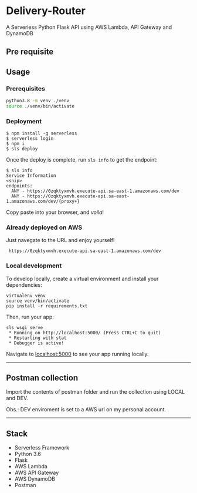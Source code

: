 # Delivery-Router

A Serverless Python Flask API using AWS Lambda, API Gateway and DynamoDB

## Pre requisite

## Usage

### Prerequisites

```bash
python3.8 -m venv ./venv
source ./venv/bin/activate
```

### Deployment
```
$ npm install -g serverless
$ serverless login
$ npm i
$ sls deploy
```

Once the deploy is complete, run `sls info` to get the endpoint:

```
$ sls info
Service Information
<snip>
endpoints:
  ANY - https://0zqktyxmvh.execute-api.sa-east-1.amazonaws.com/dev
  ANY - https://0zqktyxmvh.execute-api.sa-east-1.amazonaws.com/dev/{proxy+}
```

Copy paste into your browser, and _voila_!

### Already deployed on AWS


Just navegate to the URL and enjoy yourself!
```
 https://0zqktyxmvh.execute-api.sa-east-1.amazonaws.com/dev
```

### Local development

To develop locally, create a virtual environment and install your dependencies:

```
virtualenv venv
source venv/bin/activate
pip install -r requirements.txt
```

Then, run your app:

```
sls wsgi serve
 * Running on http://localhost:5000/ (Press CTRL+C to quit)
 * Restarting with stat
 * Debugger is active!
```

Navigate to [localhost:5000](http://localhost:5000) to see your app running locally.


---
## Postman collection

Import the contents of postman folder and run the collection using LOCAL and DEV.

Obs.: DEV enviroment is set to a AWS url on my personal account.


---
## Stack

- Serverless Framework
- Python 3.6
- Flask
- AWS Lambda
- AWS API Gateway
- AWS DynamoDB
- Postman
